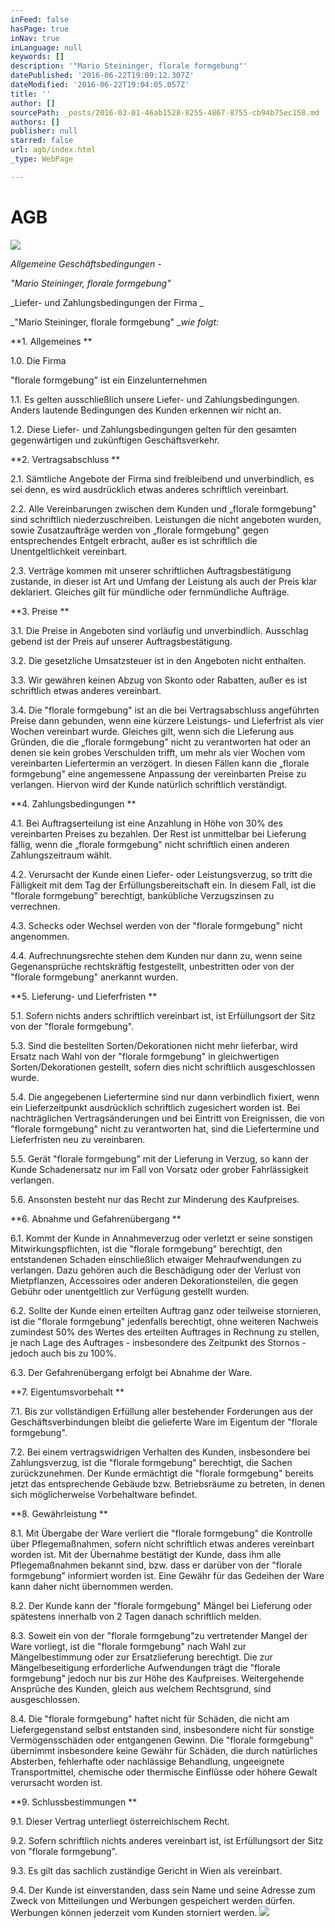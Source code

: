 ```yaml
---
inFeed: false
hasPage: true
inNav: true
inLanguage: null
keywords: []
description: '"Mario Steininger, florale formgebung"'
datePublished: '2016-06-22T19:09:12.307Z'
dateModified: '2016-06-22T19:04:05.057Z'
title: ''
author: []
sourcePath: _posts/2016-03-01-46ab1528-8255-4867-8755-cb94b75ec158.md
authors: []
publisher: null
starred: false
url: agb/index.html
_type: WebPage

---
```

# AGB
![](https://the-grid-user-content.s3-us-west-2.amazonaws.com/16ff2265-ea31-440b-a230-6ead7941fd1f.jpg)

_Allgemeine Geschäftsbedingungen -_

_"Mario Steininger, florale formgebung"_

_Liefer- und Zahlungsbedingungen der Firma _

_"Mario Steininger, florale formgebung" __wie folgt:_

**1\. Allgemeines **

1.0\. Die Firma 

"florale formgebung" ist ein Einzelunternehmen 

1.1\. Es gelten ausschließlich unsere Liefer- und Zahlungsbedingungen. Anders lautende Bedingungen des Kunden erkennen wir nicht an. 

1.2\. Diese Liefer- und Zahlungsbedingungen gelten für den gesamten gegenwärtigen und zukünftigen Geschäftsverkehr. 

**2\. Vertragsabschluss **

2.1\. Sämtliche Angebote der Firma sind freibleibend und unverbindlich, es sei denn, es wird ausdrücklich etwas anderes schriftlich vereinbart. 

2.2\. Alle Vereinbarungen zwischen dem Kunden und „florale formgebung" sind schriftlich niederzuschreiben. Leistungen die nicht angeboten wurden, sowie Zusatzaufträge werden von „florale formgebung" gegen entsprechendes Entgelt erbracht, außer es ist schriftlich die Unentgeltlichkeit vereinbart. 

2.3\. Verträge kommen mit unserer schriftlichen Auftragsbestätigung zustande, in dieser ist Art und Umfang der Leistung als auch der Preis klar deklariert. Gleiches gilt für mündliche oder fernmündliche Aufträge. 

**3\. Preise **

3.1\. Die Preise in Angeboten sind vorläufig und unverbindlich. Ausschlag gebend ist der Preis auf unserer Auftragsbestätigung. 

3.2\. Die gesetzliche Umsatzsteuer ist in den Angeboten nicht enthalten. 

3.3\. Wir gewähren keinen Abzug von Skonto oder Rabatten, außer es ist schriftlich etwas anderes vereinbart. 

3.4\. Die "florale formgebung" ist an die bei Vertragsabschluss angeführten Preise dann gebunden, wenn eine kürzere Leistungs- und Lieferfrist als vier Wochen vereinbart wurde. Gleiches gilt, wenn sich die Lieferung aus Gründen, die die „florale formgebung" nicht zu verantworten hat oder an denen sie kein grobes Verschulden trifft, um mehr als vier Wochen vom vereinbarten Liefertermin an verzögert. In diesen Fällen kann die „florale formgebung" eine angemessene Anpassung der vereinbarten Preise zu verlangen. Hiervon wird der Kunde natürlich schriftlich verständigt. 

**4\. Zahlungsbedingungen **

4.1\. Bei Auftragserteilung ist eine Anzahlung in Höhe von 30% des vereinbarten Preises zu bezahlen. Der Rest ist unmittelbar bei Lieferung fällig, wenn die „florale formgebung" nicht schriftlich einen anderen Zahlungszeitraum wählt. 

4.2\. Verursacht der Kunde einen Liefer- oder Leistungsverzug, so tritt die Fälligkeit mit dem Tag der Erfüllungsbereitschaft ein. In diesem Fall, ist die "florale formgebung" berechtigt, bankübliche Verzugszinsen zu verrechnen. 

4.3\. Schecks oder Wechsel werden von der "florale formgebung" nicht angenommen. 

4.4\. Aufrechnungsrechte stehen dem Kunden nur dann zu, wenn seine Gegenansprüche rechtskräftig festgestellt, unbestritten oder von der "florale formgebung" anerkannt wurden. 

**5\. Lieferung- und Lieferfristen **

5.1\. Sofern nichts anders schriftlich vereinbart ist, ist Erfüllungsort der Sitz von der "florale formgebung". 

5.3\. Sind die bestellten Sorten/Dekorationen nicht mehr lieferbar, wird Ersatz nach Wahl von der "florale formgebung" in gleichwertigen Sorten/Dekorationen gestellt, sofern dies nicht schriftlich ausgeschlossen wurde.

5.4\. Die angegebenen Liefertermine sind nur dann verbindlich fixiert, wenn ein Lieferzeitpunkt ausdrücklich schriftlich zugesichert worden ist. Bei nachträglichen Vertragsänderungen und bei Eintritt von Ereignissen, die von "florale formgebung" nicht zu verantworten hat, sind die Liefertermine und Lieferfristen neu zu vereinbaren. 

5.5\. Gerät "florale formgebung" mit der Lieferung in Verzug, so kann der Kunde Schadenersatz nur im Fall von Vorsatz oder grober Fahrlässigkeit verlangen.

5.6\. Ansonsten besteht nur das Recht zur Minderung des Kaufpreises. 

**6\. Abnahme und Gefahrenübergang **

6.1\. Kommt der Kunde in Annahmeverzug oder verletzt er seine sonstigen Mitwirkungspflichten, ist die "florale formgebung" berechtigt, den entstandenen Schaden einschließlich etwaiger Mehraufwendungen zu verlangen. Dazu gehören auch die Beschädigung oder der Verlust von Mietpflanzen, Accessoires oder anderen Dekorationsteilen, die gegen Gebühr oder unentgeltlich zur Verfügung gestellt wurden. 

6.2\. Sollte der Kunde einen erteilten Auftrag ganz oder teilweise stornieren, ist die "florale formgebung" jedenfalls berechtigt, ohne weiteren Nachweis zumindest 50% des Wertes des erteilten Auftrages in Rechnung zu stellen, je nach Lage des Auftrages - insbesondere des Zeitpunkt des Stornos - jedoch auch bis zu 100%. 

6.3\. Der Gefahrenübergang erfolgt bei Abnahme der Ware. 

**7\. Eigentumsvorbehalt **

7.1\. Bis zur vollständigen Erfüllung aller bestehender Forderungen aus der Geschäftsverbindungen bleibt die gelieferte Ware im Eigentum der "florale formgebung".

7.2\. Bei einem vertragswidrigen Verhalten des Kunden, insbesondere bei Zahlungsverzug, ist die "florale formgebung" berechtigt, die Sachen zurückzunehmen. Der Kunde ermächtigt die "florale formgebung" bereits jetzt das entsprechende Gebäude bzw. Betriebsräume zu betreten, in denen sich möglicherweise Vorbehaltware befindet.

**8\. Gewährleistung **

8.1\. Mit Übergabe der Ware verliert die "florale formgebung" die Kontrolle über Pflegemaßnahmen, sofern nicht schriftlich etwas anderes vereinbart worden ist. Mit der Übernahme bestätigt der Kunde, dass ihm alle Pflegemaßnahmen bekannt sind, bzw. dass er darüber von der "florale formgebung" informiert worden ist. Eine Gewähr für das Gedeihen der Ware kann daher nicht übernommen werden.

8.2\. Der Kunde kann der "florale formgebung" Mängel bei Lieferung oder spätestens innerhalb von 2 Tagen danach schriftlich melden.

8.3\. Soweit ein von der "florale formgebung"zu vertretender Mangel der Ware vorliegt, ist die "florale formgebung" nach Wahl zur Mängelbestimmung oder zur Ersatzlieferung berechtigt. Die zur Mängelbeseitigung erforderliche Aufwendungen trägt die "florale formgebung" jedoch nur bis zur Höhe des Kaufpreises. Weitergehende Ansprüche des Kunden, gleich aus welchem Rechtsgrund, sind ausgeschlossen.

8.4\. Die "florale formgebung" haftet nicht für Schäden, die nicht am Liefergegenstand selbst entstanden sind, insbesondere nicht für sonstige Vermögensschäden oder entgangenen Gewinn. Die "florale formgebung" übernimmt insbesondere keine Gewähr für Schäden, die durch natürliches Absterben, fehlerhafte oder nachlässige Behandlung, ungeeignete Transportmittel, chemische oder thermische Einflüsse oder höhere Gewalt verursacht worden ist.

**9\. Schlussbestimmungen **

9.1\. Dieser Vertrag unterliegt österreichischem Recht.

9.2\. Sofern schriftlich nichts anderes vereinbart ist, ist Erfüllungsort der Sitz von "florale formgebung".

9.3\. Es gilt das sachlich zuständige Gericht in Wien als vereinbart. 

9.4\. Der Kunde ist einverstanden, dass sein Name und seine Adresse zum Zweck von Mitteilungen und Werbungen gespeichert werden dürfen. Werbungen können jederzeit vom Kunden storniert werden. ![](https://the-grid-user-content.s3-us-west-2.amazonaws.com/1c609548-aad7-4180-af16-42e031baa172.jpg)